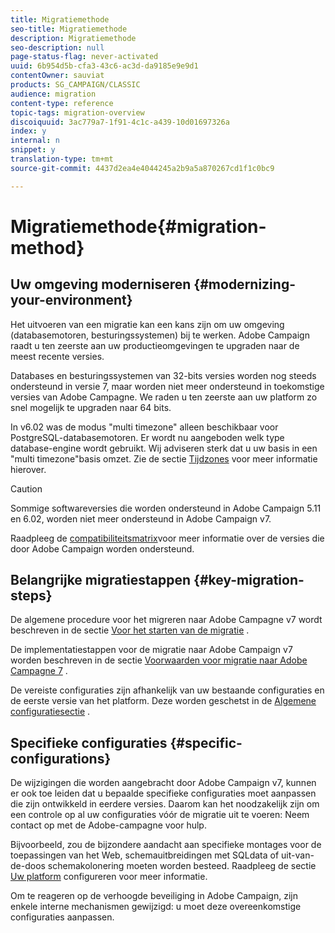 ```yaml
---
title: Migratiemethode
seo-title: Migratiemethode
description: Migratiemethode
seo-description: null
page-status-flag: never-activated
uuid: 6b954d5b-cfa3-43c6-ac3d-da9185e9e9d1
contentOwner: sauviat
products: SG_CAMPAIGN/CLASSIC
audience: migration
content-type: reference
topic-tags: migration-overview
discoiquuid: 3ac779a7-1f91-4c1c-a439-10d01697326a
index: y
internal: n
snippet: y
translation-type: tm+mt
source-git-commit: 4437d2ea4e4044245a2b9a5a870267cd1f1c0bc9

---
```



# Migratiemethode{#migration-method}

## Uw omgeving moderniseren {#modernizing-your-environment}

Het uitvoeren van een migratie kan een kans zijn om uw omgeving (databasemotoren, besturingssystemen) bij te werken. Adobe Campaign raadt u ten zeerste aan uw productieomgevingen te upgraden naar de meest recente versies.

Databases en besturingssystemen van 32-bits versies worden nog steeds ondersteund in versie 7, maar worden niet meer ondersteund in toekomstige versies van Adobe Campagne. We raden u ten zeerste aan uw platform zo snel mogelijk te upgraden naar 64 bits.

In v6.02 was de modus &quot;multi timezone&quot; alleen beschikbaar voor PostgreSQL-databasemotoren. Er wordt nu aangeboden welk type database-engine wordt gebruikt. Wij adviseren sterk dat u uw basis in een &quot;multi timezone&quot;basis omzet. Zie de sectie [Tijdzones](../../migration/using/general-configurations.md#time-zones) voor meer informatie hierover.

>[!CAUTION]
>
>Sommige softwareversies die worden ondersteund in Adobe Campaign 5.11 en 6.02, worden niet meer ondersteund in Adobe Campaign v7.
>
>Raadpleeg de [compatibiliteitsmatrix](https://helpx.adobe.com/campaign/kb/compatibility-matrix.html)voor meer informatie over de versies die door Adobe Campaign worden ondersteund.

## Belangrijke migratiestappen {#key-migration-steps}

De algemene procedure voor het migreren naar Adobe Campagne v7 wordt beschreven in de sectie [Voor het starten van de migratie](../../migration/using/before-starting-migration.md) .

De implementatiestappen voor de migratie naar Adobe Campaign v7 worden beschreven in de sectie [Voorwaarden voor migratie naar Adobe Campagne 7](../../migration/using/prerequisites-for-migration-to-adobe-campaign-7.md) .

De vereiste configuraties zijn afhankelijk van uw bestaande configuraties en de eerste versie van het platform. Deze worden geschetst in de [Algemene configuratiesectie](../../migration/using/general-configurations.md) .

## Specifieke configuraties {#specific-configurations}

De wijzigingen die worden aangebracht door Adobe Campaign v7, kunnen er ook toe leiden dat u bepaalde specifieke configuraties moet aanpassen die zijn ontwikkeld in eerdere versies. Daarom kan het noodzakelijk zijn om een controle op al uw configuraties vóór de migratie uit te voeren: Neem contact op met de Adobe-campagne voor hulp.

Bijvoorbeeld, zou de bijzondere aandacht aan specifieke montages voor de toepassingen van het Web, schemauitbreidingen met SQLdata of uit-van-de-doos schemakolonering moeten worden besteed. Raadpleeg de sectie [Uw platform](../../migration/using/configuring-your-platform.md) configureren voor meer informatie.

Om te reageren op de verhoogde beveiliging in Adobe Campaign, zijn enkele interne mechanismen gewijzigd: u moet deze overeenkomstige configuraties aanpassen.
